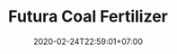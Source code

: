 ---
title: "Futura Coal Fertilizer"
date: 2020-02-24T22:59:01+07:00
draft: false
description: 
layout: "futura-coal-fertilizer"
---